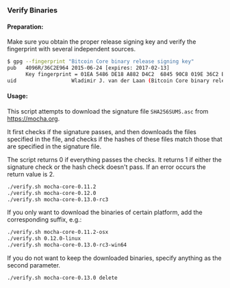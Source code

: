 ### Verify Binaries

#### Preparation:

Make sure you obtain the proper release signing key and verify the fingerprint with several independent sources.

```sh
$ gpg --fingerprint "Bitcoin Core binary release signing key"
pub   4096R/36C2E964 2015-06-24 [expires: 2017-02-13]
      Key fingerprint = 01EA 5486 DE18 A882 D4C2  6845 90C8 019E 36C2 E964
uid                  Wladimir J. van der Laan (Bitcoin Core binary release signing key) <laanwj@gmail.com>
```

#### Usage:

This script attempts to download the signature file `SHA256SUMS.asc` from https://mocha.org.

It first checks if the signature passes, and then downloads the files specified in the file, and checks if the hashes of these files match those that are specified in the signature file.

The script returns 0 if everything passes the checks. It returns 1 if either the signature check or the hash check doesn't pass. If an error occurs the return value is 2.


```sh
./verify.sh mocha-core-0.11.2
./verify.sh mocha-core-0.12.0
./verify.sh mocha-core-0.13.0-rc3
```

If you only want to download the binaries of certain platform, add the corresponding suffix, e.g.:

```sh
./verify.sh mocha-core-0.11.2-osx
./verify.sh 0.12.0-linux
./verify.sh mocha-core-0.13.0-rc3-win64
```

If you do not want to keep the downloaded binaries, specify anything as the second parameter.

```sh
./verify.sh mocha-core-0.13.0 delete
```

